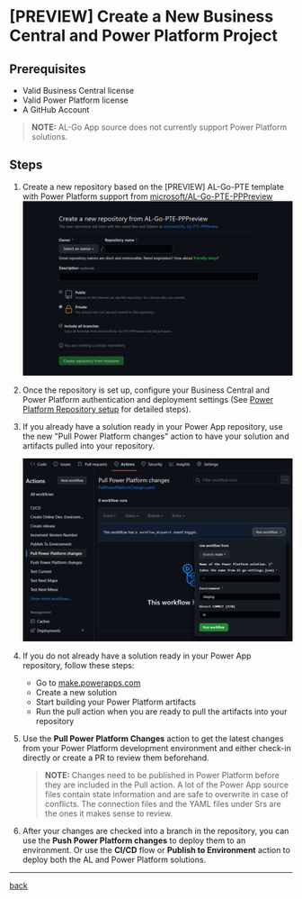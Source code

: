 # [PREVIEW] Create a New Business Central and Power Platform Project

## Prerequisites

- Valid Business Central license
- Valid Power Platform license
- A GitHub Account

> **NOTE:** AL-Go App source does not currently support Power Platform solutions.

## Steps


1. Create a new repository based on the [PREVIEW] AL-Go-PTE template with Power Platform support from [microsoft/AL-Go-PTE-PPPreview](https://github.com/microsoft/AL-Go-PTE-PPPreview)
    ![Screen shot from GitHub showing how ot create a new repository based on the Al-go PTE template](images/p1.png)

1. Once the repository is set up, configure your Business Central and Power Platform authentication and deployment settings (See [Power Platform Repository setup](./SetupPowerPlatform.md) for detailed steps).  

1. If you already have a solution ready in your Power App repository, use the new "Pull Power Platform changes" action to have your solution and artifacts pulled into your repository.

    ![Screen shot from GitHub showing how to pull Power Platform changes](images/p2.png)

1. If you do not already have a solution ready in your Power App repository, follow these steps:

    - Go to [make.powerapps.com](https://make.powerapps.com)
    - Create a new solution
    - Start building your Power Platform artifacts
    - Run the pull action when you are ready to pull the artifacts into your repository

1. Use the **Pull Power Platform Changes** action to get the latest changes from your Power Platform development environment and either check-in directly or create a PR to review them beforehand.

    > **NOTE:** Changes need to be published in Power Platform before they are included in the Pull action. A lot of the Power App source files contain state information and are safe to overwrite in case of conflicts. The connection files and the YAML files under Srs are the ones it makes sense to review.

1. After your changes are checked into a branch in the repository, you can use the **Push Power Platform changes** to deploy them to an environment. Or use the **CI/CD** flow or **Publish to Environment** action to deploy both the AL and Power Platform solutions.

---
[back](../README.md)

